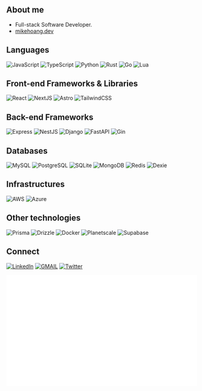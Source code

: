 ## About me
- Full-stack Software Developer.
- [mikehoang.dev](https://mikehoang.dev/)


## Languages
![JavaScript](https://img.shields.io/badge/javascript-black?style=for-the-badge&logo=javascript)
![TypeScript](https://img.shields.io/badge/typescript-black?style=for-the-badge&logo=typescript)
![Python](https://img.shields.io/badge/python-black?style=for-the-badge&logo=python)
![Rust](https://img.shields.io/badge/rust-black?style=for-the-badge&logo=rust)
![Go](https://img.shields.io/badge/go-black?style=for-the-badge&logo=go)
![Lua](https://img.shields.io/badge/lua-black?style=for-the-badge&logo=lua)

## Front-end Frameworks & Libraries
![React](https://img.shields.io/badge/react-black?style=for-the-badge&logo=react)
![NextJS](https://img.shields.io/badge/next.js-black?style=for-the-badge&logo=next.js)
![Astro](https://img.shields.io/badge/astro-black?style=for-the-badge&logo=astro)
![TailwindCSS](https://img.shields.io/badge/tailwindcss-black?style=for-the-badge&logo=tailwindcss)

## Back-end Frameworks
![Express](https://img.shields.io/badge/express-black?style=for-the-badge&logo=express)
![NestJS](https://img.shields.io/badge/nestjs-black?style=for-the-badge&logo=nestjs)
![Django](https://img.shields.io/badge/django-black?style=for-the-badge&logo=django)
![FastAPI](https://img.shields.io/badge/fastapi-black?style=for-the-badge&logo=fastapi)
![Gin](https://img.shields.io/badge/gin-black?style=for-the-badge&logo=gin)

## Databases
![MySQL](https://img.shields.io/badge/mysql-black?style=for-the-badge&logo=mysql)
![PostgreSQL](https://img.shields.io/badge/postgresql-black?style=for-the-badge&logo=postgresql)
![SQLite](https://img.shields.io/badge/sqlite-black?style=for-the-badge&logo=sqlite)
![MongoDB](https://img.shields.io/badge/mongodb-black?style=for-the-badge&logo=mongodb)
![Redis](https://img.shields.io/badge/redis-black?style=for-the-badge&logo=redis)
![Dexie](https://img.shields.io/badge/dexie-black?style=for-the-badge&logo=dexie)

## Infrastructures
![AWS](https://img.shields.io/badge/AWS-black.svg?style=for-the-badge&logo=amazon-aws&logoColor=white)
![Azure](https://img.shields.io/badge/azure-black.svg?style=for-the-badge&logo=microsoftazure&logoColor=white)

## Other technologies
![Prisma](https://img.shields.io/badge/prisma-black?style=for-the-badge&logo=prisma)
![Drizzle](https://img.shields.io/badge/drizzle-black?style=for-the-badge&logo=drizzle)
![Docker](https://img.shields.io/badge/docker-black?style=for-the-badge&logo=docker)
![Planetscale](https://img.shields.io/badge/planetscale-black?style=for-the-badge&logo=planetscale)
![Supabase](https://img.shields.io/badge/supabase-black?style=for-the-badge&logo=supabase)




## Connect 
<a href="https://www.linkedin.com/in/mike-hoang-2907/">![LinkedIn](https://img.shields.io/badge/linkedin-black?style=for-the-badge&logo=linkedin)</a>
<a href="mailto:anhminhhoang13@gmail.com">![GMAIL](https://img.shields.io/badge/gmail-black?style=for-the-badge&logo=gmail)</a>
<a href="https://twitter.com/FollowMikah13">![Twitter](https://img.shields.io/badge/twitter-black?style=for-the-badge&logo=twitter)</a>

![](https://raw.githubusercontent.com/mikah13/github-stats/master/generated/overview.svg#gh-dark-mode-only)


